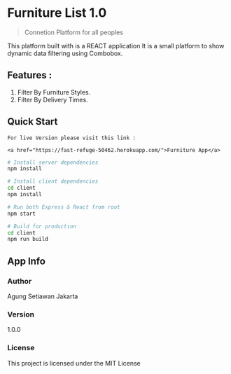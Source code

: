 # Furniture List 1.0

> Connetion Platform for all peoples

This platform built with is a REACT application It is a small platform to show dynamic data filtering using Combobox.

## Features :

1. Filter By Furniture Styles.
2. Filter By Delivery Times.

## Quick Start

```
For live Version please visit this link :

<a href="https://fast-refuge-50462.herokuapp.com/">Furniture App</a>

```

```bash
# Install server dependencies
npm install

# Install client dependencies
cd client
npm install

# Run both Express & React from root
npm start

# Build for production
cd client
npm run build
```

## App Info

### Author

Agung Setiawan
Jakarta

### Version

1.0.0

### License

This project is licensed under the MIT License
